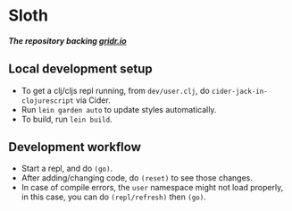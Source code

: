 # Sloth

##### The repository backing [gridr.io](https://gridr.io)

## Local development setup
- To get a clj/cljs repl running, from `dev/user.clj`, do `cider-jack-in-clojurescript` via Cider.
- Run `lein garden auto` to update styles automatically.
- To build, run `lein build`.

## Development workflow
- Start a repl, and do `(go)`.
- After adding/changing code, do `(reset)` to see those changes.
- In case of compile errors, the `user` namespace might not load properly, in this case, you can do `(repl/refresh)` then `(go)`.
